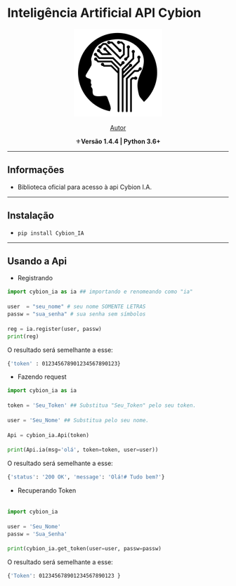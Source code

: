 # Inteligência Artificial API Cybion
<p align="center"><img src="image.png" alt="cybion_ia"></p>
<p align="center"><a href="francistrapp2000@gmail.com">Autor</a></p>
<p align="center">⚜️<strong>Versão 1.4.4 | Python 3.6+</strong></p>

* * *
## Informações

* Biblioteca oficial para acesso à api Cybion I.A.


* * *
## Instalação

* `pip install Cybion_IA`

* * *
## Usando a Api

* Registrando
```python
import cybion_ia as ia ## importando e renomeando como "ia"

user  = "seu_nome" # seu nome SOMENTE LETRAS
passw = "sua_senha" # sua senha sem símbolos

reg = ia.register(user, passw)
print(reg)
```
 O resultado será semelhante a esse:
 
 ```bash
 {'token' : 012345678901234567890123}
 ```
 
 * Fazendo request
 
 ```python
 import cybion_ia as ia
 
 token = 'Seu_Token' ## Substitua "Seu_Token" pelo seu token.
 
 user = 'Seu_Nome' ## Substitua pelo seu nome.
 
 Api = cybion_ia.Api(token)
 
 print(Api.ia(msg='olá', token=token, user=user))
 ```
 
 O resultado será semelhante a esse:
 
 ```bash
 {'status': '200 OK', 'message': 'Olá!# Tudo bem?'}
 ```
 
 * Recuperando Token
 
 ```python
 
 import cybion_ia
 
 user = 'Seu_Nome'
 passw = 'Sua_Senha'
 
 print(cybion_ia.get_token(user=user, passw=passw)
 ```
 
 O resultado será semelhante a esse:
 
 ```bash 
 {'Token': 012345678901234567890123 }
 ```


